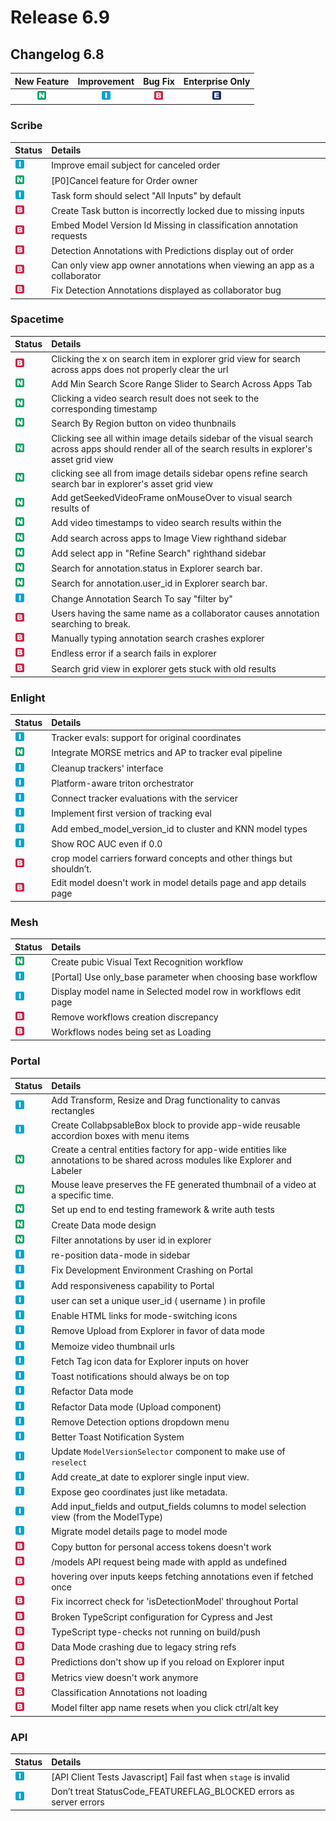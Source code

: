 # Release 6.9

## Changelog 6.8

| New Feature | Improvement | Bug Fix | Enterprise Only |
| :---: | :---: | :---: | :---: |
| ![](../../.gitbook/assets/new_feature%20%281%29%20%281%29%20%2848%29.jpg) | ![](../../.gitbook/assets/improvement%20%2819%29%20%28251%29.jpg) | ![](../../.gitbook/assets/bug%20%28196%29%20%28452%29%20%28469%29.jpg) | ![](../../.gitbook/assets/enterprise%20%2818%29%20%2816%29%20%281%29%20%281%29.jpg) |

### Scribe

| Status | Details |
| :--- | :--- |
| ![](../../.gitbook/assets/improvement%20%2819%29%20%2849%29.jpg) | Improve email subject for canceled order |
| ![](../../.gitbook/assets/new_feature%20%281%29%20%281%29%20%28169%29.jpg) | \[P0\]Cancel feature for Order owner |
| ![](../../.gitbook/assets/improvement%20%2819%29%20%2822%29.jpg) | Task form should select "All Inputs" by default |
| ![](../../.gitbook/assets/bug%20%28196%29%20%28452%29%20%28594%29.jpg) | Create Task button is incorrectly locked due to missing inputs |
| ![](../../.gitbook/assets/bug%20%28196%29%20%28452%29%20%28250%29.jpg) | Embed Model Version Id Missing in classification annotation requests |
| ![](../../.gitbook/assets/bug%20%28196%29%20%28452%29%20%28602%29.jpg) | Detection Annotations with Predictions display out of order |
| ![](../../.gitbook/assets/bug%20%28196%29%20%28452%29%20%28166%29.jpg) | Can only view app owner annotations when viewing an app as a collaborator |
| ![](../../.gitbook/assets/bug%20%28196%29%20%28452%29%20%28544%29.jpg) | Fix Detection Annotations displayed as collaborator bug |

### Spacetime

| Status | Details |
| :--- | :--- |
| ![](../../.gitbook/assets/bug%20%28196%29%20%28452%29%20%28394%29.jpg) | Clicking the x on search item in explorer grid view for search across apps does not properly clear the url |
| ![](../../.gitbook/assets/new_feature%20%281%29%20%281%29%20%28233%29.jpg) | Add Min Search Score Range Slider to Search Across Apps Tab |
| ![](../../.gitbook/assets/new_feature%20%281%29%20%281%29%20%2826%29.jpg) | Clicking a video search result does not seek to the corresponding timestamp |
| ![](../../.gitbook/assets/new_feature%20%281%29%20%281%29%20%284%29.jpg) | Search By Region button on video thunbnails |
| ![](../../.gitbook/assets/new_feature%20%281%29%20%281%29%20%2825%29.jpg) | Clicking see all within image details sidebar of the visual search across apps should render all of the search results in explorer's asset grid view |
| ![](../../.gitbook/assets/new_feature%20%281%29%20%281%29%20%28225%29.jpg) | clicking see all from image details sidebar opens refine search search bar in explorer's asset grid view |
| ![](../../.gitbook/assets/new_feature%20%281%29%20%281%29%20%28221%29.jpg) | Add getSeekedVideoFrame onMouseOver to visual search results of |
| ![](../../.gitbook/assets/new_feature%20%281%29%20%281%29%20%28249%29.jpg) | Add video timestamps to video search results within the |
| ![](../../.gitbook/assets/new_feature%20%281%29%20%281%29%20%28184%29.jpg) | Add search across apps to Image View righthand sidebar |
| ![](../../.gitbook/assets/new_feature%20%281%29%20%281%29%20%2864%29.jpg) | Add select app in "Refine Search" righthand sidebar |
| ![](../../.gitbook/assets/new_feature%20%281%29%20%281%29%20%28142%29.jpg) | Search for annotation.status in Explorer search bar. |
| ![](../../.gitbook/assets/new_feature%20%281%29%20%281%29%20%2879%29.jpg) | Search for annotation.user\_id in Explorer search bar. |
| ![](../../.gitbook/assets/improvement%20%2819%29%20%28482%29.jpg) | Change Annotation Search To say "filter by" |
| ![](../../.gitbook/assets/bug%20%28196%29%20%28452%29%20%28246%29.jpg) | Users having the same name as a collaborator causes annotation searching to break. |
| ![](../../.gitbook/assets/bug%20%28196%29%20%28452%29%20%28333%29.jpg) | Manually typing annotation search crashes explorer |
| ![](../../.gitbook/assets/bug%20%28196%29%20%28452%29%20%28163%29.jpg) | Endless error if a search fails in explorer |
| ![](../../.gitbook/assets/bug%20%28196%29%20%28452%29%20%28300%29.jpg) | Search grid view in explorer gets stuck with old results |

### Enlight

| Status | Details |
| :--- | :--- |
| ![](../../.gitbook/assets/improvement%20%2819%29%20%2882%29.jpg) | Tracker evals: support for original coordinates |
| ![](../../.gitbook/assets/new_feature%20%281%29%20%281%29%20%28204%29.jpg) | Integrate MORSE metrics and AP to tracker eval pipeline |
| ![](../../.gitbook/assets/improvement%20%2819%29%20%28556%29.jpg) | Cleanup trackers' interface |
| ![](../../.gitbook/assets/improvement%20%2819%29%20%28144%29.jpg) | Platform-aware triton orchestrator |
| ![](../../.gitbook/assets/improvement%20%2819%29%20%28499%29.jpg) | Connect tracker evaluations with the servicer |
| ![](../../.gitbook/assets/improvement%20%2819%29%20%28441%29.jpg) | Implement first version of tracking eval |
| ![](../../.gitbook/assets/improvement%20%2819%29%20%28169%29.jpg) | Add embed\_model\_version\_id to cluster and KNN model types |
| ![](../../.gitbook/assets/improvement%20%2819%29%20%2835%29.jpg) | Show ROC AUC even if 0.0 |
| ![](../../.gitbook/assets/bug%20%28196%29%20%28452%29%20%28435%29.jpg) | crop model carriers forward concepts and other things but shouldn’t. |
| ![](../../.gitbook/assets/bug%20%28196%29%20%28452%29%20%28293%29.jpg) | Edit model doesn't work in model details page and app details page |

### Mesh

| Status | Details |
| :--- | :--- |
| ![](../../.gitbook/assets/new_feature%20%281%29%20%281%29%20%2899%29.jpg) | Create pubic Visual Text Recognition workflow |
| ![](../../.gitbook/assets/improvement%20%2819%29%20%28432%29.jpg) | \[Portal\] Use only\_base parameter when choosing base workflow |
| ![](../../.gitbook/assets/improvement%20%2819%29%20%28260%29.jpg) | Display model name in Selected model row in workflows edit page |
| ![](../../.gitbook/assets/bug%20%28196%29%20%28452%29%20%28252%29.jpg) | Remove workflows creation discrepancy |
| ![](../../.gitbook/assets/bug%20%28196%29%20%28452%29%20%28432%29.jpg) | Workflows nodes being set as Loading |

### Portal

| Status | Details |
| :--- | :--- |
| ![](../../.gitbook/assets/improvement%20%2819%29%20%2866%29.jpg) | Add Transform, Resize and Drag functionality to canvas rectangles |
| ![](../../.gitbook/assets/improvement%20%2819%29%20%28200%29.jpg) | Create CollabpsableBox block to provide app-wide reusable accordion boxes with menu items |
| ![](../../.gitbook/assets/new_feature%20%281%29%20%281%29%20%28171%29.jpg) | Create a central entities factory for app-wide entities like annotations to be shared across modules like Explorer and Labeler |
| ![](../../.gitbook/assets/new_feature%20%281%29%20%281%29%20%28179%29.jpg) | Mouse leave preserves the FE generated thumbnail of a video at a specific time. |
| ![](../../.gitbook/assets/new_feature%20%281%29%20%281%29%20%28220%29.jpg) | Set up end to end testing framework & write auth tests |
| ![](../../.gitbook/assets/new_feature%20%281%29%20%281%29%20%28119%29.jpg) | Create Data mode design |
| ![](../../.gitbook/assets/new_feature%20%281%29%20%281%29%20%28196%29.jpg) | Filter annotations by user id in explorer |
| ![](../../.gitbook/assets/improvement%20%2819%29%20%28118%29.jpg) | re-position data-mode in sidebar |
| ![](../../.gitbook/assets/improvement%20%2819%29%20%28343%29.jpg) | Fix Development Environment Crashing on Portal |
| ![](../../.gitbook/assets/improvement%20%2819%29%20%2823%29.jpg) | Add responsiveness capability to Portal |
| ![](../../.gitbook/assets/improvement%20%2819%29%20%28434%29.jpg) | user can set a unique user\_id \( username \) in profile |
| ![](../../.gitbook/assets/improvement%20%2819%29%20%28516%29.jpg) | Enable HTML links for mode-switching icons |
| ![](../../.gitbook/assets/improvement%20%2819%29%20%28394%29.jpg) | Remove Upload from Explorer in favor of data mode |
| ![](../../.gitbook/assets/improvement%20%2819%29%20%2899%29.jpg) | Memoize video thumbnail urls |
| ![](../../.gitbook/assets/improvement%20%2819%29%20%28175%29.jpg) | Fetch Tag icon data for Explorer inputs on hover |
| ![](../../.gitbook/assets/improvement%20%2819%29%20%28321%29.jpg) | Toast notifications should always be on top |
| ![](../../.gitbook/assets/improvement%20%2819%29%20%28128%29.jpg) | Refactor Data mode |
| ![](../../.gitbook/assets/improvement%20%2819%29%20%28341%29.jpg) | Refactor Data mode \(Upload component\) |
| ![](../../.gitbook/assets/improvement%20%2819%29%20%28112%29.jpg) | Remove Detection options dropdown menu |
| ![](../../.gitbook/assets/improvement%20%2819%29%20%28403%29.jpg) | Better Toast Notification System |
| ![](../../.gitbook/assets/improvement%20%2819%29%20%28116%29.jpg) | Update `ModelVersionSelector` component to make use of `reselect` |
| ![](../../.gitbook/assets/improvement%20%2819%29%20%28110%29.jpg) | Add create\_at date to explorer single input view. |
| ![](../../.gitbook/assets/improvement%20%2819%29%20%28308%29.jpg) | Expose geo coordinates just like metadata. |
| ![](../../.gitbook/assets/improvement%20%2819%29%20%28258%29.jpg) | Add input\_fields and output\_fields columns to model selection view \(from the ModelType\) |
| ![](../../.gitbook/assets/improvement%20%2819%29%20%28449%29.jpg) | Migrate model details page to model mode |
| ![](../../.gitbook/assets/bug%20%28196%29%20%28452%29%20%28693%29.jpg) | Copy button for personal access tokens doesn't work |
| ![](../../.gitbook/assets/bug%20%28196%29%20%28452%29%20%28356%29.jpg) | /models API request being made with appId as undefined |
| ![](../../.gitbook/assets/bug%20%28196%29%20%28452%29%20%28180%29.jpg) | hovering over inputs keeps fetching annotations even if fetched once |
| ![](../../.gitbook/assets/bug%20%28196%29%20%28452%29%20%28502%29.jpg) | Fix incorrect check for 'isDetectionModel' throughout Portal |
| ![](../../.gitbook/assets/bug%20%28196%29%20%28452%29%20%28521%29.jpg) | Broken TypeScript configuration for Cypress and Jest |
| ![](../../.gitbook/assets/bug%20%28196%29%20%28452%29%20%28638%29.jpg) | TypeScript type-checks not running on build/push |
| ![](../../.gitbook/assets/bug%20%28196%29%20%28452%29%20%28244%29.jpg) | Data Mode crashing due to legacy string refs |
| ![](../../.gitbook/assets/bug%20%28196%29%20%28452%29%20%28371%29.jpg) | Predictions don't show up if you reload on Explorer input |
| ![](../../.gitbook/assets/bug%20%28196%29%20%28452%29%20%28617%29.jpg) | Metrics view doesn't work anymore |
| ![](../../.gitbook/assets/bug%20%28196%29%20%28452%29%20%28209%29.jpg) | Classification Annotations not loading |
| ![](../../.gitbook/assets/bug%20%28196%29%20%28452%29%20%28529%29.jpg) | Model filter app name resets when you click ctrl/alt key |

### API

| Status | Details |
| :--- | :--- |
| ![](../../.gitbook/assets/improvement%20%2819%29%20%2838%29.jpg) | \[API Client Tests Javascript\] Fail fast when `stage` is invalid |
| ![](../../.gitbook/assets/improvement%20%2819%29%20%28495%29.jpg) | Don’t treat StatusCode\_FEATUREFLAG\_BLOCKED errors as server errors |

